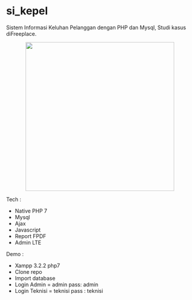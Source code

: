 # si_kepel
Sistem Informasi Keluhan Pelanggan dengan PHP dan Mysql, Studi kasus diFreeplace.

<p align="center" ><img height="400px" src="https://github.com/perdianto27/si_kepel/blob/master/assets/img/sikepel.png"> </p>

Tech :
- Native PHP 7 
- Mysql
- Ajax
- Javascript
- Report FPDF
- Admin LTE

Demo :
- Xampp 3.2.2 php7
- Clone repo
- Import database
- Login Admin = admin pass: admin
- Login Teknisi = teknisi pass : teknisi
